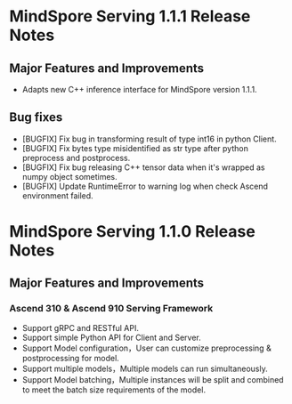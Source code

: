 # MindSpore Serving 1.1.1 Release Notes

## Major Features and Improvements

* Adapts new C++ inference interface for MindSpore version 1.1.1.

## Bug fixes

* [BUGFIX] Fix bug in transforming result of type int16 in python Client.
* [BUGFIX] Fix bytes type misidentified as str type after python preprocess and postprocess.
* [BUGFIX] Fix bug releasing C++ tensor data when it's wrapped as numpy object sometimes.
* [BUGFIX] Update RuntimeError to warning log when check Ascend environment failed.

# MindSpore Serving 1.1.0 Release Notes

## Major Features and Improvements

### Ascend 310 & Ascend 910 Serving Framework

* Support gRPC and RESTful API.
* Support simple Python API for Client and Server.
* Support Model configuration，User can customize preprocessing & postprocessing for model.
* Support multiple models，Multiple models can run simultaneously.
* Support Model batching，Multiple instances will be split and combined to meet the batch size requirements of the model.

